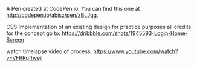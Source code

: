 A Pen created at CodePen.io. You can find this one at http://codepen.io/abisz/pen/zBLJqg.

 CSS Implementation of an existing design for practice purposes
all credits for the concept go to:
https://dribbble.com/shots/1945593-Login-Home-Screen

watch timelapse video of process:
https://www.youtube.com/watch?v=VFRRqfhvejI